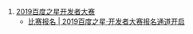 1. [2019百度之星开发者大赛](https://aistudio.baidu.com/aistudio/competition/detail/7)
	- [比赛报名 | 2019百度之星·开发者大赛报名通道开启](https://mp.weixin.qq.com/s/lDU3J4NWSj9M5Ky6nr2L-w)